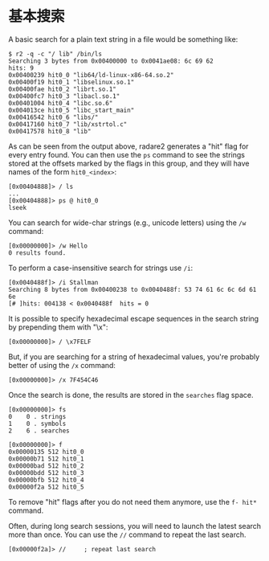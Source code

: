 # 基本搜索

A basic search for a plain text string in a file would be something like:

```text
$ r2 -q -c "/ lib" /bin/ls
Searching 3 bytes from 0x00400000 to 0x0041ae08: 6c 69 62 
hits: 9
0x00400239 hit0_0 "lib64/ld-linux-x86-64.so.2"
0x00400f19 hit0_1 "libselinux.so.1"
0x00400fae hit0_2 "librt.so.1"
0x00400fc7 hit0_3 "libacl.so.1"
0x00401004 hit0_4 "libc.so.6"
0x004013ce hit0_5 "libc_start_main"
0x00416542 hit0_6 "libs/"
0x00417160 hit0_7 "lib/xstrtol.c"
0x00417578 hit0_8 "lib"
```

As can be seen from the output above, radare2 generates a "hit" flag for every entry found. You can then use the `ps` command to see the strings stored at the offsets marked by the flags in this group, and they will have names of the form `hit0_<index>`:

```text
[0x00404888]> / ls
...
[0x00404888]> ps @ hit0_0
lseek
```

You can search for wide-char strings \(e.g., unicode letters\) using the `/w` command:

```text
[0x00000000]> /w Hello
0 results found.
```

To perform a case-insensitive search for strings use `/i`:

```text
[0x0040488f]> /i Stallman
Searching 8 bytes from 0x00400238 to 0x0040488f: 53 74 61 6c 6c 6d 61 6e
[# ]hits: 004138 < 0x0040488f  hits = 0
```

It is possible to specify hexadecimal escape sequences in the search string by prepending them with "\x":

```text
[0x00000000]> / \x7FELF
```

But, if you are searching for a string of hexadecimal values, you're probably better of using the `/x` command:

```text
[0x00000000]> /x 7F454C46
```

Once the search is done, the results are stored in the `searches` flag space.

```text
[0x00000000]> fs
0    0 . strings
1    0 . symbols
2    6 . searches

[0x00000000]> f
0x00000135 512 hit0_0
0x00000b71 512 hit0_1
0x00000bad 512 hit0_2
0x00000bdd 512 hit0_3
0x00000bfb 512 hit0_4
0x00000f2a 512 hit0_5
```

To remove "hit" flags after you do not need them anymore, use the `f- hit*` command.

Often, during long search sessions, you will need to launch the latest search more than once. You can use the `//` command to repeat the last search.

```text
[0x00000f2a]> //     ; repeat last search
```


